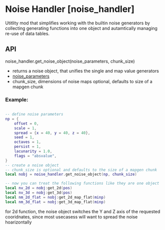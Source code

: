 # Noise Handler [noise_handler]

Utitlity mod that simplifies working with the builtin noise generators
by collecting generating functions into one object and autamtically
managing re-use of data tables.


## API

noise_handler.get_noise_object(noise_parameters, chunk_size)
- returns a noise object, that unifies the single and map value generators
- [noise_parameters](https://github.com/luanti-org/luanti/blob/5.12.0/doc/lua_api.md?plain=1#L4590)
- chunk_size, dimensions of noise maps
optional, defaults to size of a mapgen chunk

### Example:

```lua

-- define noise parameters
np = {
    offset = 0,
    scale = 1,
    spread = {x = 40, y = 40, z = 40},
    seed = 1,
    octaves = 1,
    persist = 1,
    lacunarity = 1.0,
	flags = "absvalue",
}
-- create a noise object
-- chunk_size is optional and defaults to the size of a mapgen chunk
local nobj = noise_handler.get_noise_object(np, chunk_size)

-- now you can treat the following functions like they are one object
local nv_2d = nobj:get_2d(pos)
local nv_3d = nobj:get_3d(pos)
local nm_2d_flat = nobj:get_2d_map_flat(minp)
local nm_3d_flat = nobj:get_3d_map_flat(minp)

```

for 2d function, the noise object switches the Y and Z axis of the requested
cooridnates, since most usecasess will want to spread the noise hoarizontally
